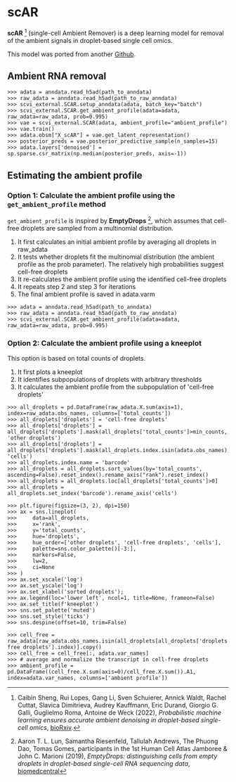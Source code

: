 # scAR

**scAR** [^ref1] (single-cell Ambient Remover) is a deep learning model for removal of the ambient signals in droplet-based single cell omics.

This model was ported from another [Github](https://github.com/Novartis/scar).


## Ambient RNA removal
```
>>> adata = anndata.read_h5ad(path_to_anndata)
>>> raw_adata = anndata.read_h5ad(path_to_raw_anndata)
>>> scvi_external.SCAR.setup_anndata(adata, batch_key="batch")
>>> scvi_external.SCAR.get_ambient_profile(adata=adata, raw_adata=raw_adata, prob=0.995)
>>> vae = scvi_external.SCAR(adata, ambient_profile="ambient_profile")
>>> vae.train()
>>> adata.obsm["X_scAR"] = vae.get_latent_representation()
>>> posterior_preds = vae.posterior_predictive_sample(n_samples=15)
>>> adata.layers['denoised'] = sp.sparse.csr_matrix(np.median(posterior_preds, axis=-1))
```


## Estimating the ambient profile

### Option 1: Calculate the ambient profile using the `get_ambient_profile` method
`get_ambient_profile` is inspired by **EmptyDrops** [^ref2], which assumes that cell-free droplets are sampled from a multinomial distribution.

1. It first calculates an initial ambient profile by averaging all droplets in raw_adata
2. It tests whether droplets fit the multinomial distribution (the ambient profile as the prob parameter). The relatively high probabilities suggest cell-free droplets
3. It re-calculates the ambient profile using the identified cell-free droplets
4. It repeats step 2 and step 3 for iterations
5. The final ambient profile is saved in adata.varm

```
>>> adata = anndata.read_h5ad(path_to_anndata)
>>> raw_adata = anndata.read_h5ad(path_to_raw_anndata)
>>> scvi_external.SCAR.get_ambient_profile(adata=adata, raw_adata=raw_adata, prob=0.995)
```

### Option 2: Calculate the ambient profile using a kneeplot
This option is based on total counts of droplets.

1. It first plots a kneeplot
2. It identifies subpopulations of droplets with arbitrary thresholds
3. It calculates the ambient profile from the subpopulation of 'cell-free droplets'

```
>>> all_droplets = pd.DataFrame(raw_adata.X.sum(axis=1), index=raw_adata.obs_names, columns=['total_counts'])
>>> all_droplets['droplets'] = 'cell-free droplets'
>>> all_droplets['droplets'] = all_droplets['droplets'].mask(all_droplets['total_counts']>min_counts, 'other droplets')
>>> all_droplets['droplets'] = all_droplets['droplets'].mask(all_droplets.index.isin(adata.obs_names), 'cells')
>>> all_droplets.index.name = 'barcode'
>>> all_droplets = all_droplets.sort_values(by='total_counts', ascending=False).reset_index().rename_axis("rank").reset_index()
>>> all_droplets = all_droplets.loc[all_droplets['total_counts']>0]
>>> all_droplets = all_droplets.set_index('barcode').rename_axis('cells')

>>> plt.figure(figsize=(3, 2), dpi=150)
>>> ax = sns.lineplot(
>>>     data=all_droplets,
>>>     x='rank',
>>>     y='total_counts',
>>>     hue='droplets',
>>>     hue_order=['other droplets', 'cell-free droplets', 'cells'],
>>>     palette=sns.color_palette()[-3:],
>>>     markers=False,
>>>     lw=2,
>>>     ci=None
>>> )
>>> ax.set_xscale('log')
>>> ax.set_yscale('log')
>>> ax.set_xlabel('sorted droplets');
>>> ax.legend(loc='lower left', ncol=1, title=None, frameon=False)
>>> ax.set_title(f'kneeplot')
>>> sns.set_palette('muted')
>>> sns.set_style('ticks')
>>> sns.despine(offset=10, trim=False)

>>> cell_free = raw_adata[raw_adata.obs_names.isin(all_droplets[all_droplets['droplets']=='cell-free droplets'].index)].copy()
>>> cell_free = cell_free[:, adata.var_names]
>>> # average and normalize the transcript in cell-free droplets
>>> ambient_profile = pd.DataFrame((cell_free.X.sum(axis=0)/cell_free.X.sum()).A1, index=adata.var_names, columns=['ambient profile'])
```


[^ref1]: Caibin Sheng, Rui Lopes, Gang Li, Sven Schuierer, Annick Waldt, Rachel Cuttat, Slavica Dimitrieva, Audrey Kauffmann, Eric Durand, Giorgio G. Galli, Guglielmo Roma, Antoine de Weck (2022),
    *Probabilistic machine learning ensures accurate ambient denoising in droplet-based single-cell omics*,
    [bioRxiv](https://www.biorxiv.org/content/10.1101/2022.01.14.476312v4).

[^ref2]: Aaron T. L. Lun, Samantha Riesenfeld, Tallulah Andrews, The Phuong Dao, Tomas Gomes, participants in the 1st Human Cell Atlas Jamboree & John C. Marioni (2019),
    *EmptyDrops: distinguishing cells from empty droplets in droplet-based single-cell RNA sequencing data*,
    [biomedcentral](https://genomebiology.biomedcentral.com/articles/10.1186/s13059-019-1662-y)